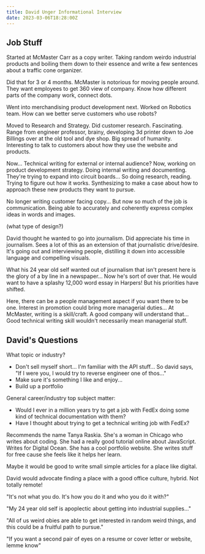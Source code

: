 ```yaml
---
title: David Unger Informational Interview
date: 2023-03-06T18:28:00Z
---
```


## Job Stuff

Started at McMaster Carr as a copy writer.
Taking random weirdo industrial products and boiling them down to their essence and write a few sentences about a traffic cone organizer.

Did that for 3 or 4 months.
McMaster is notorious for moving people around.
They want employees to get 360 view of company.
Know how different parts of the company work, connect dots.

Went into merchandising product development next.
Worked on Robotics team.
How can we better serve customers who use robots?

Moved to Research and Strategy.
Did customer research.
Fascinating.
Range from engineer professor, brainy, developing 3d printer down to Joe Billings over at the old tool and dye shop.
Big spread of humanity.
Interesting to talk to customers about how they use the website and products.

Now... 
Technical writing for external or internal audience?
Now, working on product development strategy.
Doing internal writing and documenting.
They're trying to expand into circuit boards...
So doing research, reading.
Trying to figure out how it works.
Synthesizing to make a case about how to approach these new products they want to pursue.

No longer writing customer facing copy...
But now so much of the job is communication.
Being able to accurately and coherently express complex ideas in words and images.

(what type of design?)

David thought he wanted to go into journalism.
Did appreciate his time in journalism.
Sees a lot of this as an extension of that journalistic drive/desire.
It's going out and interviewing people, distilling it down into accessible language and compelling visuals.

What his 24 year old self wanted out of journalism that isn't present here is the glory of a by line in a newspaper...
Now he's sort of over that.
He would want to have a splashy 12,000 word essay in Harpers!
But his priorities have shifted.

Here, there can be a people management aspect if you want there to be one.
Interest in promotion could bring more managerial duties...
At McMaster, writing is a skill/craft.
A good company will understand that...
Good technical writing skill wouldn't necessarily mean managerial stuff.

## David's Questions
What topic or industry?
- Don't sell myself short... I'm familiar with the API stuff... So david says, "If I were you, I would try to reverse engineer one of thos..."
- Make sure it's something I like and enjoy...
- Build up a portfolio

General career/industry top subject matter:
- Would I ever in a million years try to get a job with FedEx doing some kind of technical documentation with them?
- Have I thought about trying to get a technical writing job with FedEx?

Recommends the name Tanya Raskia.
She's a woman in Chicago who writes about coding.
She had a really good tutorial online about JavaScript.
Writes for Digital Ocean.
She has a cool portfolio website.
She writes stuff for free cause she feels like it helps her learn.

Maybe it would be good to write small simple articles for a place like digital.

David would advocate finding a place with a good office culture, hybrid.
Not totally remote!

"It's not what you do.
It's how you do it and who you do it with?"

"My 24 year old self is apoplectic about getting into industrial supplies..."

"All of us weird obies are able to get interested in random weird things, and this could be a fruitful path to pursue."

"If you want a second pair of eyes on a resume or cover letter or website, lemme know"
